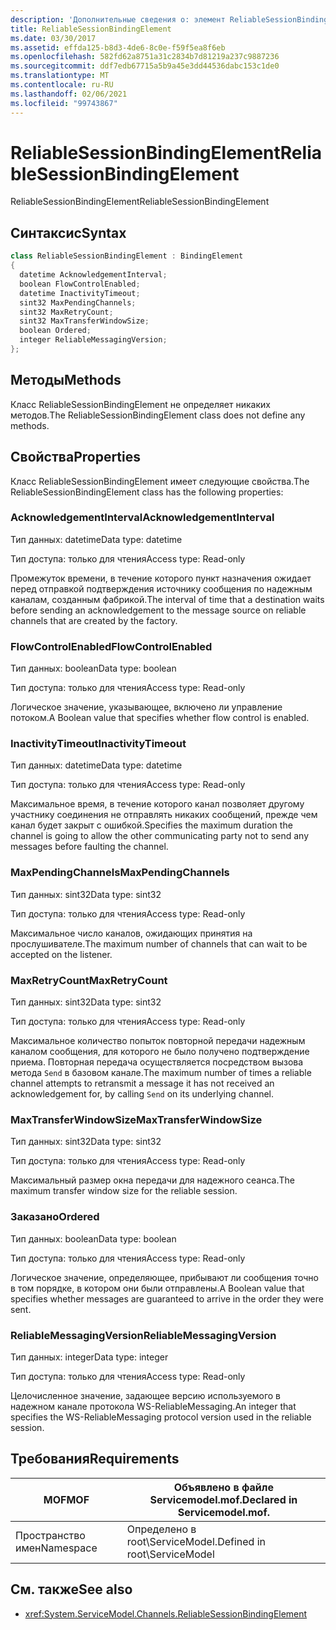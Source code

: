 ```yaml
---
description: 'Дополнительные сведения о: элемент ReliableSessionBindingElement'
title: ReliableSessionBindingElement
ms.date: 03/30/2017
ms.assetid: effda125-b8d3-4de6-8c0e-f59f5ea8f6eb
ms.openlocfilehash: 582fd62a8751a31c2834b7d81219a237c9887236
ms.sourcegitcommit: ddf7edb67715a5b9a45e3dd44536dabc153c1de0
ms.translationtype: MT
ms.contentlocale: ru-RU
ms.lasthandoff: 02/06/2021
ms.locfileid: "99743867"
---
```

# <a name="reliablesessionbindingelement"></a><span data-ttu-id="f9fde-103">ReliableSessionBindingElement</span><span class="sxs-lookup"><span data-stu-id="f9fde-103">ReliableSessionBindingElement</span></span>

<span data-ttu-id="f9fde-104">ReliableSessionBindingElement</span><span class="sxs-lookup"><span data-stu-id="f9fde-104">ReliableSessionBindingElement</span></span>  
  
## <a name="syntax"></a><span data-ttu-id="f9fde-105">Синтаксис</span><span class="sxs-lookup"><span data-stu-id="f9fde-105">Syntax</span></span>  
  
```csharp
class ReliableSessionBindingElement : BindingElement  
{  
  datetime AcknowledgementInterval;  
  boolean FlowControlEnabled;  
  datetime InactivityTimeout;  
  sint32 MaxPendingChannels;  
  sint32 MaxRetryCount;  
  sint32 MaxTransferWindowSize;  
  boolean Ordered;  
  integer ReliableMessagingVersion;  
};  
```  
  
## <a name="methods"></a><span data-ttu-id="f9fde-106">Методы</span><span class="sxs-lookup"><span data-stu-id="f9fde-106">Methods</span></span>  

 <span data-ttu-id="f9fde-107">Класс ReliableSessionBindingElement не определяет никаких методов.</span><span class="sxs-lookup"><span data-stu-id="f9fde-107">The ReliableSessionBindingElement class does not define any methods.</span></span>  
  
## <a name="properties"></a><span data-ttu-id="f9fde-108">Свойства</span><span class="sxs-lookup"><span data-stu-id="f9fde-108">Properties</span></span>  

 <span data-ttu-id="f9fde-109">Класс ReliableSessionBindingElement имеет следующие свойства.</span><span class="sxs-lookup"><span data-stu-id="f9fde-109">The ReliableSessionBindingElement class has the following properties:</span></span>  
  
### <a name="acknowledgementinterval"></a><span data-ttu-id="f9fde-110">AcknowledgementInterval</span><span class="sxs-lookup"><span data-stu-id="f9fde-110">AcknowledgementInterval</span></span>  

 <span data-ttu-id="f9fde-111">Тип данных: datetime</span><span class="sxs-lookup"><span data-stu-id="f9fde-111">Data type: datetime</span></span>  
  
 <span data-ttu-id="f9fde-112">Тип доступа: только для чтения</span><span class="sxs-lookup"><span data-stu-id="f9fde-112">Access type: Read-only</span></span>  
  
 <span data-ttu-id="f9fde-113">Промежуток времени, в течение которого пункт назначения ожидает перед отправкой подтверждения источнику сообщения по надежным каналам, созданным фабрикой.</span><span class="sxs-lookup"><span data-stu-id="f9fde-113">The interval of time that a destination waits before sending an acknowledgement to the message source on reliable channels that are created by the factory.</span></span>  
  
### <a name="flowcontrolenabled"></a><span data-ttu-id="f9fde-114">FlowControlEnabled</span><span class="sxs-lookup"><span data-stu-id="f9fde-114">FlowControlEnabled</span></span>  

 <span data-ttu-id="f9fde-115">Тип данных: boolean</span><span class="sxs-lookup"><span data-stu-id="f9fde-115">Data type: boolean</span></span>  
  
 <span data-ttu-id="f9fde-116">Тип доступа: только для чтения</span><span class="sxs-lookup"><span data-stu-id="f9fde-116">Access type: Read-only</span></span>  
  
 <span data-ttu-id="f9fde-117">Логическое значение, указывающее, включено ли управление потоком.</span><span class="sxs-lookup"><span data-stu-id="f9fde-117">A Boolean value that specifies whether flow control is enabled.</span></span>  
  
### <a name="inactivitytimeout"></a><span data-ttu-id="f9fde-118">InactivityTimeout</span><span class="sxs-lookup"><span data-stu-id="f9fde-118">InactivityTimeout</span></span>  

 <span data-ttu-id="f9fde-119">Тип данных: datetime</span><span class="sxs-lookup"><span data-stu-id="f9fde-119">Data type: datetime</span></span>  
  
 <span data-ttu-id="f9fde-120">Тип доступа: только для чтения</span><span class="sxs-lookup"><span data-stu-id="f9fde-120">Access type: Read-only</span></span>  
  
 <span data-ttu-id="f9fde-121">Максимальное время, в течение которого канал позволяет другому участнику соединения не отправлять никаких сообщений, прежде чем канал будет закрыт с ошибкой.</span><span class="sxs-lookup"><span data-stu-id="f9fde-121">Specifies the maximum duration the channel is going to allow the other communicating party not to send any messages before faulting the channel.</span></span>  
  
### <a name="maxpendingchannels"></a><span data-ttu-id="f9fde-122">MaxPendingChannels</span><span class="sxs-lookup"><span data-stu-id="f9fde-122">MaxPendingChannels</span></span>  

 <span data-ttu-id="f9fde-123">Тип данных: sint32</span><span class="sxs-lookup"><span data-stu-id="f9fde-123">Data type: sint32</span></span>  
  
 <span data-ttu-id="f9fde-124">Тип доступа: только для чтения</span><span class="sxs-lookup"><span data-stu-id="f9fde-124">Access type: Read-only</span></span>  
  
 <span data-ttu-id="f9fde-125">Максимальное число каналов, ожидающих принятия на прослушивателе.</span><span class="sxs-lookup"><span data-stu-id="f9fde-125">The maximum number of channels that can wait to be accepted on the listener.</span></span>  
  
### <a name="maxretrycount"></a><span data-ttu-id="f9fde-126">MaxRetryCount</span><span class="sxs-lookup"><span data-stu-id="f9fde-126">MaxRetryCount</span></span>  

 <span data-ttu-id="f9fde-127">Тип данных: sint32</span><span class="sxs-lookup"><span data-stu-id="f9fde-127">Data type: sint32</span></span>  
  
 <span data-ttu-id="f9fde-128">Тип доступа: только для чтения</span><span class="sxs-lookup"><span data-stu-id="f9fde-128">Access type: Read-only</span></span>  
  
 <span data-ttu-id="f9fde-129">Максимальное количество попыток повторной передачи надежным каналом сообщения, для которого не было получено подтверждение приема. Повторная передача осуществляется посредством вызова метода `Send` в базовом канале.</span><span class="sxs-lookup"><span data-stu-id="f9fde-129">The maximum number of times a reliable channel attempts to retransmit a message it has not received an acknowledgement for, by calling `Send` on its underlying channel.</span></span>  
  
### <a name="maxtransferwindowsize"></a><span data-ttu-id="f9fde-130">MaxTransferWindowSize</span><span class="sxs-lookup"><span data-stu-id="f9fde-130">MaxTransferWindowSize</span></span>  

 <span data-ttu-id="f9fde-131">Тип данных: sint32</span><span class="sxs-lookup"><span data-stu-id="f9fde-131">Data type: sint32</span></span>  
  
 <span data-ttu-id="f9fde-132">Тип доступа: только для чтения</span><span class="sxs-lookup"><span data-stu-id="f9fde-132">Access type: Read-only</span></span>  
  
 <span data-ttu-id="f9fde-133">Максимальный размер окна передачи для надежного сеанса.</span><span class="sxs-lookup"><span data-stu-id="f9fde-133">The maximum transfer window size for the reliable session.</span></span>  
  
### <a name="ordered"></a><span data-ttu-id="f9fde-134">Заказано</span><span class="sxs-lookup"><span data-stu-id="f9fde-134">Ordered</span></span>  

 <span data-ttu-id="f9fde-135">Тип данных: boolean</span><span class="sxs-lookup"><span data-stu-id="f9fde-135">Data type: boolean</span></span>  
  
 <span data-ttu-id="f9fde-136">Тип доступа: только для чтения</span><span class="sxs-lookup"><span data-stu-id="f9fde-136">Access type: Read-only</span></span>  
  
 <span data-ttu-id="f9fde-137">Логическое значение, определяющее, прибывают ли сообщения точно в том порядке, в котором они были отправлены.</span><span class="sxs-lookup"><span data-stu-id="f9fde-137">A Boolean value that specifies whether messages are guaranteed to arrive in the order they were sent.</span></span>  
  
### <a name="reliablemessagingversion"></a><span data-ttu-id="f9fde-138">ReliableMessagingVersion</span><span class="sxs-lookup"><span data-stu-id="f9fde-138">ReliableMessagingVersion</span></span>  

 <span data-ttu-id="f9fde-139">Тип данных: integer</span><span class="sxs-lookup"><span data-stu-id="f9fde-139">Data type: integer</span></span>  
  
 <span data-ttu-id="f9fde-140">Тип доступа: только для чтения</span><span class="sxs-lookup"><span data-stu-id="f9fde-140">Access type: Read-only</span></span>  
  
 <span data-ttu-id="f9fde-141">Целочисленное значение, задающее версию используемого в надежном канале протокола WS-ReliableMessaging.</span><span class="sxs-lookup"><span data-stu-id="f9fde-141">An integer that specifies the WS-ReliableMessaging protocol version used in the reliable session.</span></span>  
  
## <a name="requirements"></a><span data-ttu-id="f9fde-142">Требования</span><span class="sxs-lookup"><span data-stu-id="f9fde-142">Requirements</span></span>  
  
|<span data-ttu-id="f9fde-143">MOF</span><span class="sxs-lookup"><span data-stu-id="f9fde-143">MOF</span></span>|<span data-ttu-id="f9fde-144">Объявлено в файле Servicemodel.mof.</span><span class="sxs-lookup"><span data-stu-id="f9fde-144">Declared in Servicemodel.mof.</span></span>|  
|---------|-----------------------------------|  
|<span data-ttu-id="f9fde-145">Пространство имен</span><span class="sxs-lookup"><span data-stu-id="f9fde-145">Namespace</span></span>|<span data-ttu-id="f9fde-146">Определено в root\ServiceModel.</span><span class="sxs-lookup"><span data-stu-id="f9fde-146">Defined in root\ServiceModel</span></span>|  
  
## <a name="see-also"></a><span data-ttu-id="f9fde-147">См. также</span><span class="sxs-lookup"><span data-stu-id="f9fde-147">See also</span></span>

- <xref:System.ServiceModel.Channels.ReliableSessionBindingElement>
